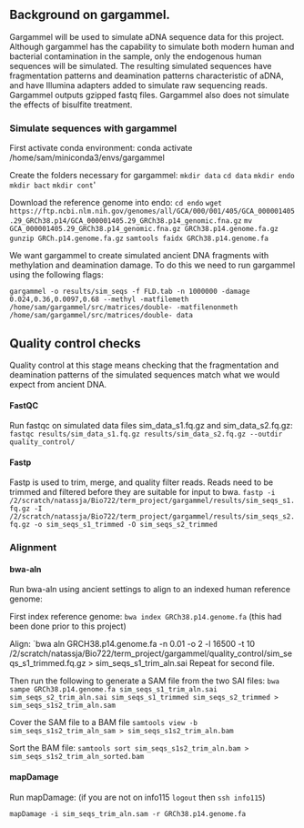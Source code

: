 ## Background on gargammel.
Gargammel will be used to simulate aDNA sequence data for this project. Although gargammel has the capability to simulate both modern human and bacterial contamination in the sample, only the endogenous human sequences will be simulated. The resulting simulated sequences have fragmentation patterns and deamination patterns characteristic of aDNA, and have Illumina adapters added to simulate raw sequencing reads. Gargammel outputs gzipped fastq files. Gargammel also does not simulate the effects of bisulfite treatment.
### Simulate sequences with gargammel

First activate conda environment:
conda activate /home/sam/miniconda3/envs/gargammel

Create the folders necessary for gargammel: 
`mkdir data`
`cd data`
`mkdir endo`
`mkdir bact`
`mkdir cont`'

Download the reference genome into endo:
`cd endo`
`wget https://ftp.ncbi.nlm.nih.gov/genomes/all/GCA/000/001/405/GCA_000001405.29_GRCh38.p14/GCA_000001405.29_GRCh38.p14_genomic.fna.gz`
`mv GCA_000001405.29_GRCh38.p14_genomic.fna.gz GRCh38.p14.genome.fa.gz`
`gunzip GRCh.p14.genome.fa.gz`
`samtools faidx GRCh38.p14.genome.fa`

We want gargammel to create simulated ancient DNA fragments with methylation and deamination damage. To do this we need to run gargammel using the following flags:

`gargammel -o results/sim_seqs -f FLD.tab -n 1000000 -damage 0.024,0.36,0.0097,0.68 --methyl -matfilemeth /home/sam/gargammel/src/matrices/double- -matfilenonmeth /home/sam/gargammel/src/matrices/double- data`
## Quality control checks
Quality control at this stage means checking that the fragmentation and deamination patterns of the simulated sequences match what we would expect from ancient DNA. 
#### FastQC
Run fastqc on simulated data files sim_data_s1.fq.gz and sim_data_s2.fq.gz:
`fastqc results/sim_data_s1.fq.gz results/sim_data_s2.fq.gz --outdir quality_control/`
#### Fastp
Fastp is used to trim, merge, and quality filter reads. Reads need to be trimmed and filtered before they are suitable for input to bwa. 
`fastp -i /2/scratch/natassja/Bio722/term_project/gargammel/results/sim_seqs_s1.fq.gz -I /2/scratch/natassja/Bio722/term_project/gargammel/results/sim_seqs_s2.fq.gz -o sim_seqs_s1_trimmed -O sim_seqs_s2_trimmed`
### Alignment
#### bwa-aln
Run bwa-aln using ancient settings to align to an indexed human reference genome:

First index reference genome:
`bwa index GRCh38.p14.genome.fa`
(this had been done prior to this project)

Align: 
`bwa aln GRCH38.p14.genome.fa -n 0.01 -o 2 -l 16500 -t 10 /2/scratch/natassja/Bio722/term_project/gargammel/quality_control/sim_seqs_s1_trimmed.fq.gz > sim_seqs_s1_trim_aln.sai
Repeat for second file. 

Then run the following to generate a SAM file from the two SAI files:
`bwa sampe GRCh38.p14.genome.fa sim_seqs_s1_trim_aln.sai sim_seqs_s2_trim_aln.sai sim_seqs_s1_trimmed sim_seqs_s2_trimmed > sim_seqs_s1s2_trim_aln.sam `

Cover the SAM file to a BAM file
`samtools view -b sim_seqs_s1s2_trim_aln_sam > sim_seqs_s1s2_trim_aln.bam`

Sort the BAM file:
`samtools sort sim_seqs_s1s2_trim_aln.bam > sim_seqs_s1s2_trim_aln_sorted.bam`
#### mapDamage

Run mapDamage: 
(if you are not on info115 `logout` then `ssh info115`)

`mapDamage -i sim_seqs_trim_aln.sam -r GRCh38.p14.genome.fa`





